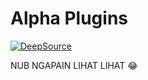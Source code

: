 # Alpha Plugins


[![DeepSource](https://deepsource.io/gh/code-rgb/userge-plugins.svg/?label=active+issues&show_trend=true)](https://deepsource.io/gh/code-rgb/userge-plugins/?ref=repository-badge)
 
NUB NGAPAIN LIHAT LIHAT 😂
